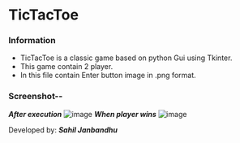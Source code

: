 # TicTacToe
### Information

- TicTacToe is a classic game based on python Gui using Tkinter.
- This game contain 2 player.
- In this file contain Enter button image in .png format.

### Screenshot--
**_After execution_**
![image](https://user-images.githubusercontent.com/22257930/85847009-5eca2300-b7c4-11ea-9623-73d917655173.png)
**_When player wins_**
![image](https://user-images.githubusercontent.com/22257930/85847576-44447980-b7c5-11ea-8938-ff628a728144.png)

Developed by: **_Sahil Janbandhu_**

